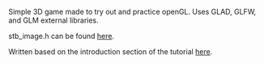 Simple 3D game made to try out and practice openGL.
Uses GLAD, GLFW, and GLM external libraries.

stb_image.h can be found [here](https://github.com/nothings/stb).

Written based on the introduction section of the tutorial [here](https://learnopengl.com/Introduction).
